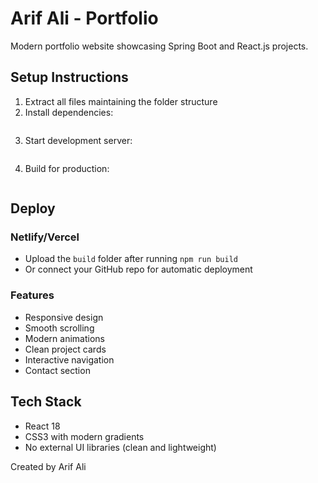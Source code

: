 # Arif Ali - Portfolio

Modern portfolio website showcasing Spring Boot and React.js projects.

## Setup Instructions

1. Extract all files maintaining the folder structure
2. Install dependencies:
   ``````
3. Start development server:
   ``````
4. Build for production:
   ``````

## Deploy

### Netlify/Vercel
- Upload the `build` folder after running `npm run build`
- Or connect your GitHub repo for automatic deployment

### Features
- Responsive design
- Smooth scrolling
- Modern animations
- Clean project cards
- Interactive navigation
- Contact section

## Tech Stack
- React 18
- CSS3 with modern gradients
- No external UI libraries (clean and lightweight)

Created by Arif Ali